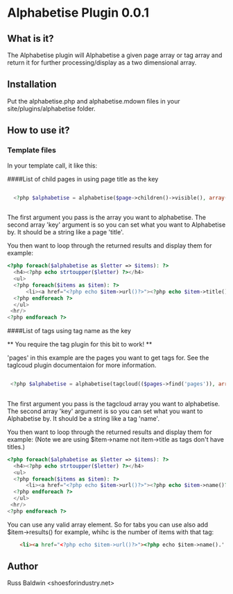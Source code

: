 # Alphabetise Plugin 0.0.1 

## What is it?

The Alphabetise plugin will Alphabetise a given page array or tag array and return it for further processing/display as a two dimensional array.

## Installation 

Put the alphabetise.php and alphabetise.mdown files in your site/plugins/alphabetise folder. 

## How to use it?

### Template files

In your template call, it like this:

####List of child pages in using page title as the key

```php

  <?php $alphabetise = alphabetise($page->children()->visible(), array('key' => 'title')); ?>
  
```
The first argument you pass is the array you want to alphabetise. The second array 'key' argument is so you can set what you want to Alphabetise by. It should be a string like a page 'title'.


You then want to loop through the returned results and display them for example:

```php
<?php foreach($alphabetise as $letter => $items): ?>
  <h4><?php echo strtoupper($letter) ?></h4>
  <ul>
  <?php foreach($items as $item): ?>
      <li><a href="<?php echo $item->url()?>"><?php echo $item->title()?></a></li>
  <?php endforeach ?>
  </ul>
 <hr/>
<?php endforeach ?>
```

####List of tags using tag name as the key 

** You require the tag plugin for this bit to work! **

'pages' in this example are the pages you want to get tags for. See the taglcoud plugin documentaion for more information.

```php

 <?php $alphabetise = alphabetise(tagcloud(($pages->find('pages')), array('sort' => 'name','sortdir'  => 'asc')), array('key' => 'name')); ?>
  
```

The first argument you pass is the tagcloud array you want to alphabetise. The second array 'key' argument is so you can set what you want to Alphabetise by. It should be a string like a tag 'name'.


You then want to loop through the returned results and display them for example:
(Note we are using $item->name not item->title as tags don't have titles.)

```php
<?php foreach($alphabetise as $letter => $items): ?>
  <h4><?php echo strtoupper($letter) ?></h4>
  <ul>
  <?php foreach($items as $item): ?>
      <li><a href="<?php echo $item->url()?>"><?php echo $item->name()?></a></li>
  <?php endforeach ?>
  </ul>
 <hr/>
<?php endforeach ?>
```

You can use any valid array element. So for tabs you can use also add $item->results() for example, whihc is the number of items with that tag:

```html
    <li><a href="<?php echo $item->url()?>"><?php echo $item->name().' ('.($item->results()).')'?></a></li>
```

	    
## Author
Russ Baldwin
<shoesforindustry.net>